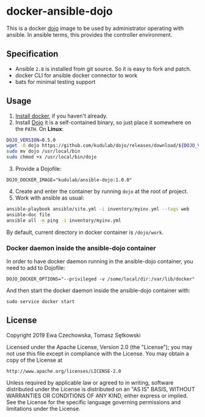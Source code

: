 # docker-ansible-dojo

This is a docker [dojo](https://github.com/kudulab/dojo) image to be used by administrator operating with ansible.
In ansible terms, this provides the controller environment.

## Specification

 * Ansible `2.8` is installed from git source. So it is easy to fork and patch.
 * docker CLI for ansible docker connector to work
 * bats for minimal testing support

## Usage
1. [Install docker](https://docs.docker.com/install/), if you haven't already.
2. Install [Dojo](https://github.com/kudulab/dojo#installation) it is a self-contained binary, so just place it somewhere on the `PATH`.
On **Linux**:
```bash
DOJO_VERSION=0.5.0
wget -O dojo https://github.com/kudulab/dojo/releases/download/${DOJO_VERSION}/dojo_linux_amd64
sudo mv dojo /usr/local/bin
sudo chmod +x /usr/local/bin/dojo
```
3. Provide a Dojofile:
```
DOJO_DOCKER_IMAGE="kudulab/ansible-dojo:1.0.0"
```
4. Create and enter the container by running `dojo` at the root of project.
5. Work with ansible as usual:
```bash
ansible-playbook ansible/site.yml -i inventory/myinv.yml --tags web
ansible-doc file
ansible all -m ping -i inventory/myinv.yml
```

By default, current directory in docker container is `/dojo/work`.

### Docker daemon inside the ansible-dojo container
In order to have docker daemon running in the ansible-dojo container, you need
 to add to Dojofile:
```
DOJO_DOCKER_OPTIONS="--privileged -v /some/local/dir:/var/lib/docker"
```

And then start the docker daemon inside the ansible-dojo container with:
```
sudo service docker start
```

## License

Copyright 2019 Ewa Czechowska, Tomasz Sętkowski

Licensed under the Apache License, Version 2.0 (the "License");
you may not use this file except in compliance with the License.
You may obtain a copy of the License at

    http://www.apache.org/licenses/LICENSE-2.0

Unless required by applicable law or agreed to in writing, software
distributed under the License is distributed on an "AS IS" BASIS,
WITHOUT WARRANTIES OR CONDITIONS OF ANY KIND, either express or implied.
See the License for the specific language governing permissions and
limitations under the License.
